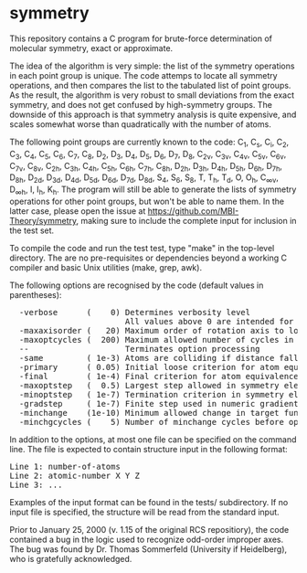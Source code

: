 # symmetry
<P>
This repository contains a C program for brute-force determination of molecular symmetry,
exact or approximate.

<P>
The idea of the algorithm is very simple: the list of the symmetry operations in each point
group is unique. The code attemps to locate all symmetry operations, and then compares the 
list to the tabulated list of point groups. As the result, the algorithm is very robust to
small deviations from the exact symmetry, and does not get confused by high-symmetry groups.
The downside of this approach is that symmetry analysis is quite expensive, and scales 
somewhat worse than quadratically with the number of atoms.

<P>
The following point groups are currently known to the code: 
C<sub>1</sub>, C<sub>s</sub>, C<sub>i</sub>, C<sub>2</sub>, C<sub>3</sub>, C<sub>4</sub>,
C<sub>5</sub>, C<sub>6</sub>, C<sub>7</sub>, C<sub>8</sub>, D<sub>2</sub>, D<sub>3</sub>,
D<sub>4</sub>, D<sub>5</sub>, D<sub>6</sub>, D<sub>7</sub>, D<sub>8</sub>, C<sub>2v</sub>,
C<sub>3v</sub>, C<sub>4v</sub>, C<sub>5v</sub>, C<sub>6v</sub>, C<sub>7v</sub>, C<sub>8v</sub>,
C<sub>2h</sub>, C<sub>3h</sub>, C<sub>4h</sub>, C<sub>5h</sub>, C<sub>6h</sub>, C<sub>7h</sub>,
C<sub>8h</sub>, D<sub>2h</sub>, D<sub>3h</sub>, D<sub>4h</sub>, D<sub>5h</sub>, D<sub>6h</sub>,
D<sub>7h</sub>, D<sub>8h</sub>, D<sub>2d</sub>, D<sub>3d</sub>, D<sub>4d</sub>, D<sub>5d</sub>,
D<sub>6d</sub>, D<sub>7d</sub>, D<sub>8d</sub>, S<sub>4</sub>, S<sub>6</sub>, S<sub>8</sub>,
T, T<sub>h</sub>, T<sub>d</sub>, O, O<sub>h</sub>, C<sub>∞v</sub>,
D<sub>∞h</sub>, I, I<sub>h</sub>, K<sub>h</sub>. The program will still be able to
generate the lists of symmetry operations for other point groups, but won't be
able to name them. In the latter case, please open the issue at 
<a href="https://github.com/MBI-Theory/symmetry">https://github.com/MBI-Theory/symmetry</a>,
making sure to include the complete input for inclusion in the test set.
  
<p>
To compile the code and run the test test, type "make" in the top-level directory. The are 
no pre-requisites or dependencies beyond a working C compiler and basic Unix utilities (make,
grep, awk).
  
<p>
The following options are recognised by the code (default values in parentheses):
<pre>
  -verbose      (    0) Determines verbosity level
                        All values above 0 are intended for debugging purposes
  -maxaxisorder (   20) Maximum order of rotation axis to look for
  -maxoptcycles (  200) Maximum allowed number of cycles in symmetry element optimization 
  --                    Terminates option processing 
  -same         ( 1e-3) Atoms are colliding if distance falls below this value
  -primary      ( 0.05) Initial loose criterion for atom equivalence
  -final        ( 1e-4) Final criterion for atom equivalence
  -maxoptstep   (  0.5) Largest step allowed in symmetry element optimization
  -minoptstep   ( 1e-7) Termination criterion in symmetry element optimization
  -gradstep     ( 1e-7) Finite step used in numeric gradient evaluation
  -minchange    (1e-10) Minimum allowed change in target function
  -minchgcycles (    5) Number of minchange cycles before optimization stops
</pre>

<p>
In addition to the options, at most one file can be specified on the command line.
The file is expected to contain structure input in the following format:
<pre>
Line 1: number-of-atoms
Line 2: atomic-number X Y Z
Line 3: ...
</pre>
Examples of the input format can be found in the tests/ subdirectory. If no input
file is specified, the structure will be read from the standard input.
 
<p> <p>
Prior to January 25, 2000 (v. 1.15 of the original RCS repositiory), the code contained 
a bug in the logic used to recognize odd-order improper axes. The bug was found by 
Dr. Thomas Sommerfeld (University if Heidelberg), who is gratefully acknowledged.
